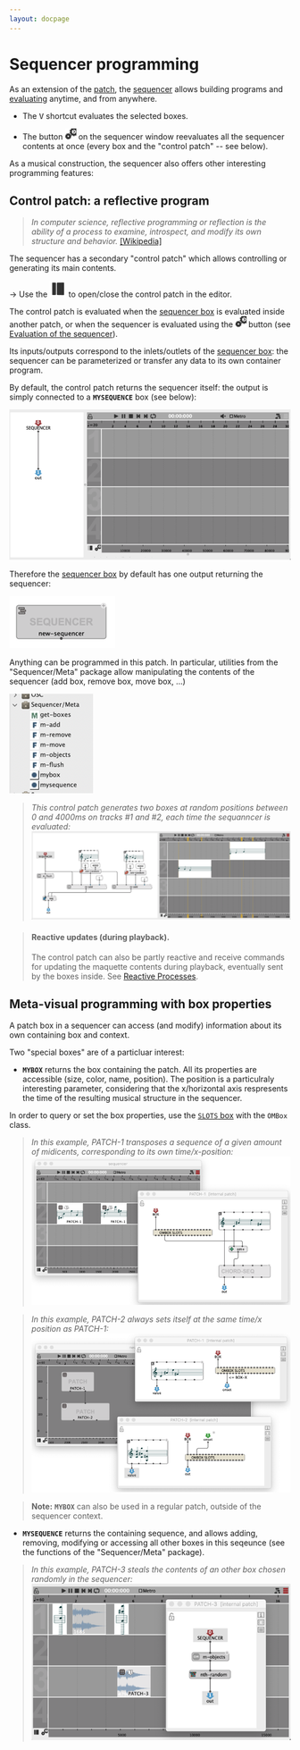 ```yaml
---
layout: docpage
---
```


# Sequencer programming

As an extension of the [patch](patch), the [sequencer](sequencer) allows building programs and [evaluating](eval) anytime, and from anywhere.

- The <kbd>V</kbd> shortcut evaluates the selected boxes.

- The button <img src="sequencer-editor_img/eval-black.png" width="20"> on the sequencer window reevaluates all the sequencer contents at once (every box and the "control patch" -- see below).


As a musical construction, the sequencer also offers other interesting programming features:


## Control patch: a reflective program

> _In computer science, reflective programming or reflection is the ability of a process to examine, introspect, and modify its own structure and behavior._ [[Wikipedia]](https://en.wikipedia.org/wiki/Reflective_programming)

The sequencer has a secondary "control patch" which allows controlling or generating its main contents.

&rarr; Use the <img src="sequencer-programming_img/ctrlpatch-open.png" width="30"> to open/close the control patch in the editor.

The control patch is evaluated when the [sequencer box](sequencer) is evaluated inside another patch, or when the sequencer is evaluated using the <img src="sequencer-editor_img/eval-black.png" width="20"> button (see [Evaluation of the sequencer](#evaluation-of-the-sequencer)).

Its inputs/outputs correspond to the inlets/outlets of the [sequencer box](sequencer#sequencer-box): the sequencer can be parameterized or transfer any data to its own container program.

By default, the control patch returns the sequencer itself: the output is simply connected to a **`MYSEQUENCE`** box (see below):

<img src="sequencer-programming_img/sequencer-control-patch.png">

Therefore the [sequencer box](sequencer) by default has one output returning the sequencer:

<img src="sequencer-programming_img/def-sequencer-box.png">


Anything can be programmed in this patch. 
In particular, utilities from the "Sequencer/Meta" package allow manipulating the contents of the sequencer (add box, remove box, move box, ...)

<img src="sequencer-programming_img/meta-package.png">


> _This control patch generates two boxes at random positions between 0 and 4000ms on tracks #1 and #2, each time the sequanncer is evaluated:_
> <img src="sequencer-programming_img/seq-control-patch-ex.png">

> #### Reactive updates (during playback).
> The control patch can also be partly reactive and receive commands for updating the maquette contents during playback, eventually sent by the boxes inside.
> See [Reactive Processes](reactive).


## Meta-visual programming with box properties

A patch box in a sequencer can access (and modify) information about its own containing box and context.

Two "special boxes" are of a particluar interest:

- **`MYBOX`** returns the box containing the patch. All its properties are accessible (size, color, name, position). The position is a particulraly interesting parameter, considering that the x/horizontal axis respresents the time of the resulting musical structure in the sequencer.

In order to query or set the box properties, use the [`SLOTS` box](slots#a-use-case-of-setting-slot) with the `OMBox` class.

> _In this example, PATCH-1 transposes a sequence of a given amount of midicents, corresponding to its own time/x-position:_       
> <img src="sequencer-programming_img/seq-transpose-patch.png">

> _In this example, PATCH-2 always sets itself at the same time/x position as PATCH-1:_     
> <img src="sequencer-programming_img/seq-sync-patch.png">

> **Note:** **`MYBOX`** can also be used in a regular patch, outside of the sequencer context.

- **`MYSEQUENCE`** returns the containing sequence, and allows adding, removing, modifying or accessing all other boxes in this seqeunce (see the functions of the "Sequencer/Meta" package).

> _In this example, PATCH-3 steals the contents of an other box chosen randomly in the sequencer:_     
> <img src="sequencer-programming_img/seq-ex-sequence.png">


